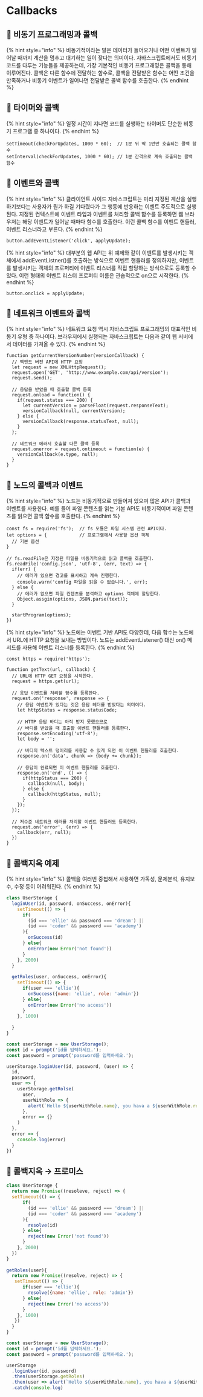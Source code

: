# Callbacks

## 🐇 비동기 프로그래밍과 콜백

{% hint style="info" %}
비동기적이라는 말은 데이터가 들어오거나 어떤 이벤트가 일어날 때까지 계산을 멈추고 대기하는 일이 잦다는 의미이다. 자바스크립트에서도 비동기 코드를 다루는 기능들을 제공하는데, 가장 기본적인 비동기 프로그래밍은 콜백을 통해 이루어진다. 콜백은 다른 함수에 전달하는 함수로, 콜백을 전달받은 함수는 어떤 조건을 만족하거나 비동기 이벤트가 일어나면 전달받은 콜백 함수를 호출한다.&#x20;
{% endhint %}

## 🐇 타이머와 콜백

{% hint style="info" %}
일정 시간이 지나면 코드를 실행하는 타이머도 단순한 비동기 프로그램 중 하나이다.&#x20;
{% endhint %}

```
setTimeout(checkForUpdates, 1000 * 60);  // 1분 뒤 딱 1번만 호출되는 콜백 함수
setInterval(checkForUpdates, 1000 * 60); // 1분 간격으로 계속 호출되는 콜백 함수
```

## 🐇 이벤트와 콜백

{% hint style="info" %}
클라이언트 사이드 자바스크립트는 미리 지정된 계산을 실행하기보다는 사용자가 뭔가 하길 기다렸다가 그 행동에 반응하는 이벤트 주도적으로 실행된다. 지정된 컨텍스트에 이벤트 타입과 이벤트를 처리할 콜백 함수를 등록하면 웹 브라우저는 해당 이벤트가 일어날 때마다 함수를 호출한다. 이런 콜백 함수를 이벤트 핸들러, 이벤트 리스너라고 부른다.
{% endhint %}

```
button.addEventListener('click', applyUpdate);
```

{% hint style="info" %}
대부분의 웹 API는 위 예제와 같이 이벤트를 발생시키는 객체에서 addEventListner()를 호출하는 방식으로 이벤트 핸들러를 정의하지만, 이벤트를 발생시키는 객체의 프로퍼티에 이벤트 리스너를 직접 할당하는 방식으로도 등록할 수 있다. 이런 형태의 이벤트 리스터 프로퍼티 이름은 관습적으로 on으로 시작한다.
{% endhint %}

```
button.onclick = applyUpdate;
```

## 🐇 네트워크 이벤트와 콜백

{% hint style="info" %}
네트워크 요청 역시 자바스크립트 프로그래밍의 대표적인 비동기 유형 중 하나이다. 브라우저에서 실행되는 자바스크립트는 다음과 같이 웹 서버에서 데이터를 가져올 수 있다.&#x20;
{% endhint %}

```
function getCurrentVersionNumber(versionCallback) {
  // 백엔드 버전 API에 HTTP 요청 
  let request = new XMLHttpRequest();
  request.open('GET', 'http://www.example.com/api/version');
  request.send();
  
  // 응답을 받았을 때 호출할 콜백 등록 
  request.onload = function() {
    if(request.status === 200) {
      let currentVersion = parseFloat(request.responseText);
      versionCallback(null, currentVersion);
    } else {
      versionCallback(response.statusText, null);
    }
  };
  
  // 네트워크 에러시 호출할 다른 콜백 등록 
  request.onerror = request.ontimeout = function(e) {
    versionCallback(e.type, null);
  }
}
```

## 🐇 노드의 콜백과 이벤트

{% hint style="info" %}
노드는 비동기적으로 만들어져 있으며 많은 API가 콜백과 이벤트를 사용한다. 예를 들어 파일 콘텐츠를 읽는 기본 API도 비동기적이며 파일 콘텐츠를 읽으면 콜백 함수를 호출한다.
{% endhint %}

```
const fs = require('fs');  // fs 모듈은 파일 시스템 관련 API이다.
let options = {            // 프로그램에서 사용할 옵션 객체
  // 기본 옵션
}

// fs.readFile은 지정된 파일을 비동기적으로 읽고 콜백을 호출한다.
fs.readFile('config.json', 'utf-8', (err, text) => {
  if(err) {
    // 에러가 있으면 경고를 표시하고 계속 진행한다.
    console.warn('config 파일을 읽을 수 없습니다.', err);
  } else {
    // 에러가 없으면 파일 컨텐츠를 분석하고 options 객체에 할당한다.
    Object.assgin(options, JSON.parse(text));
  }
  
  startProgram(options);
})
```

{% hint style="info" %}
노드에는 이벤트 기반 API도 다양한데, 다음 함수는 노드에서 URL에 HTTP 요청을 보내는 방법이다. 노드는 addEventListener() 대신 on() 메서드를 사용해 이벤트 리스너를 등록한다.
{% endhint %}

```
const https = require('https');

function getText(url, callback) {
  // URL에 HTTP GET 요청을 시작한다.
  request = https.get(url);
  
  // 응답 이벤트를 처리할 함수를 등록한다.
  request.on('response', response => {
    // 응답 이벤트가 있다는 것은 응답 헤더를 받았다는 의미이다.
    let httpStatus = response.statusCode;
    
    // HTTP 응답 바디는 아직 받지 못했으므로
    // 바디를 받았을 때 호출할 이벤트 핸들러를 등록한다.
    response.setEncoding('utf-8');
    let body = '';
    
    // 바디의 텍스트 덩어리를 사용할 수 있게 되면 이 이벤트 핸들러를 호출한다.
    response.on('data', chunk => {body += chunk});
    
    // 응답이 완료되면 이 이벤트 핸들러를 호출한다.
    response.on('end', () => {
      if(httpStatus === 200) {
        callback(null, body);
      } else {
        callback(httpStatus, null);
      }
    });
  });
  
  // 저수준 네트워크 에러를 처리할 이벤트 핸들러도 등록한다.
  request.on('error', (err) => {
    callback(err, null);
  })
}
```

## 🐇 콜백지옥 예제

{% hint style="info" %}
콜백을 여러번 중첩해서 사용하면 가독성, 문제분석, 유지보수, 수정 등이 어려워진다.
{% endhint %}

```js
class UserStorage {
  loginUser(id, password, onSuccess, onError){
    setTimeout(() => {
      if(
        (id === 'ellie' && password === 'dream') ||
        (id === 'coder' && password === 'academy')
      ){
        onSuccess(id)
      } else{
        onError(new Error('not found'))
      }
    }, 2000)
  }
  
  getRoles(user, onSuccess, onError){
    setTimeout(() => { 
      if(user === 'ellie'){
        onSuccess({name: 'ellie', role: 'admin'})
      } else{
        onError(new Error('no access'))
      }
    }, 1000)
    
  }
}

const userStorage = new UserStorage();
const id = prompt('id를 입력하세요.');
const password = prompt('password를 입력하세요.');

userStorage.loginUser(id, password, (user) => {
  id,
  password,
  user => {
    userStorage.getRolse(
      user,
      userWithRole => {
        alert(`Hello ${userWithRole.name}, you hava a ${userWithRole.role} role`)
      },
      error => {}
    )
  },
  error => {
    console.log(error)
  }
})
```

## 🐇 콜백지옥 → 프로미스

```js
class UserStorage {
  return new Promise((resoleve, reject) => {
  setTimeout(() => {
      if(
        (id === 'ellie' && password === 'dream') ||
        (id === 'coder' && password === 'academy')
      ){
        resolve(id)
      } else{
        reject(new Error('not found'))
      }
    }, 2000)
  })
}
  
getRoles(user){
  return new Promise((resolve, reject) => {
   setTimeout(() => { 
      if(user === 'ellie'){
        resolve({name: 'ellie', role: 'admin'})
      } else{
        reject(new Error('no access'))
      }
    }, 1000)
   })
  }
}

const userStorage = new UserStorage();
const id = prompt('id를 입력하세요.');
const password = prompt('password를 입력하세요.');

userStorage
  .loginUser(id, password)
  .then(userStorage.getRoles)
  .then(user => alert(`Hello ${userWithRole.name}, you hava a ${userWithRole.role} role`))
  .catch(console.log)
```
